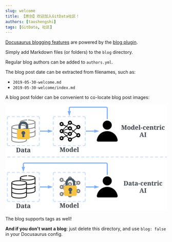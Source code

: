 ```yaml
---
slug: welcome
title: 【原创】欢迎加入GitData社区！
authors: [taoshengshi]
tags: [GitData, 社区]
---
```


[Docusaurus blogging features](https://docusaurus.io/docs/blog) are powered by the [blog plugin](https://docusaurus.io/docs/api/plugins/@docusaurus/plugin-content-blog).

Simply add Markdown files (or folders) to the `blog` directory.

Regular blog authors can be added to `authors.yml`.

The blog post date can be extracted from filenames, such as:

- `2019-05-30-welcome.md`
- `2019-05-30-welcome/index.md`

A blog post folder can be convenient to co-locate blog post images:

![GitData](../img/data-centric.png)

The blog supports tags as well!

**And if you don't want a blog**: just delete this directory, and use `blog: false` in your Docusaurus config.
